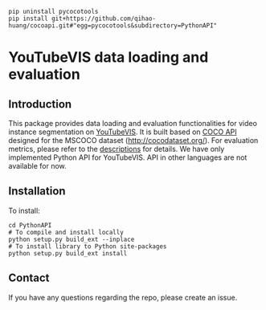 ```
pip uninstall pycocotools
pip install git+https://github.com/qihao-huang/cocoapi.git#"egg=pycocotools&subdirectory=PythonAPI"

```

# YouTubeVIS data loading and evaluation
## Introduction

This package provides data loading and evaluation functionalities for video instance segmentation on [YouTubeVIS](https://youtube-vos.org/dataset/vis/). It is built based on [COCO API](https://github.com/cocodataset/cocoapi) designed for the MSCOCO dataset (http://cocodataset.org/). For evaluation metrics, please refer to the [descriptions](https://youtube-vos.org/dataset/vis/) for details.
We have only implemented Python API for YouTubeVIS. API in other languages are not available for now.

## Installation
To install:
```
cd PythonAPI
# To compile and install locally 
python setup.py build_ext --inplace
# To install library to Python site-packages 
python setup.py build_ext install
```

## Contact
If you have any questions regarding the repo, please create an issue.
